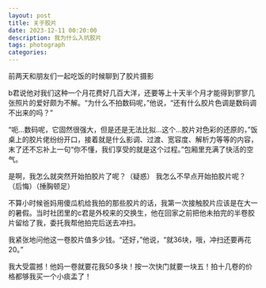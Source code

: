 ```yaml
---
layout: post
title: 关于胶片
date: 2023-12-11 00:20:00
description: 我为什么入坑胶片
tags: photograph
categories: 
---
```


前两天和朋友们一起吃饭的时候聊到了胶片摄影

b君说他对我们这种一个月花费好几百大洋，还要等上十天半个月才能得到寥寥几张照片的爱好颇为不解。“为什么不拍数码呢，”他说，“还有什么胶片色调是数码调不出来的吗？”

“呃...数码呢，它固然很强大，但是还是无法比拟...这个...胶片对色彩的还原的，”饭桌上的胶片佬纷纷开口，接着就是什么影调、过渡、宽容度、解析力等等的内容，末了还不忘补上一句“你不懂，我们享受的就是这个过程。”包厢里充满了快活的空气。

是啊，我怎么就突然开始拍胶片了呢？（疑惑）
我怎么不早点开始拍胶片呢？（后悔）（捶胸顿足）

不算小时候爸妈用傻瓜机给我拍的那些胶片的话，我第一次接触胶片应该是在大一的暑假。当时社团里的c君是外校来的交换生，他在回家之前把他未拍完的半卷胶片留给了我，委托我帮他拍完后送去冲扫。

我紧张地问他这一卷胶片值多少钱。“还好，”他说，“就36块，哦，冲扫还要再花20。”

我大受震撼！他妈一卷就要花我50多块！按一次快门就要一块五！拍十几卷的价格都够我买一个小痰盂了！

